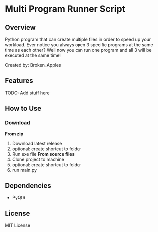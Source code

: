 # Multi Program Runner Script
## Overview
Python program that can create multiple files in order to speed up your workload. Ever notice you always open 3 specific programs at the same time as each other? Well now you can run one program and all 3 will be executed at the same time!

Created by: Broken_Apples

## Features
TODO: Add stuff here
<!--- ![alt text](https://github.com/[username]/[reponame]/blob/[branch]/image.jpg?raw=true) = Add Images With This Method--->


## How to Use
### Download
**From zip**
1. Download latest release
2. optional: create shortcut to folder
3. Run exe file
**From source files**
1. Clone project to machine
2. optional: create shortcut to folder
3. run main.py

## Dependencies
* PyQt6

## License
MIT License